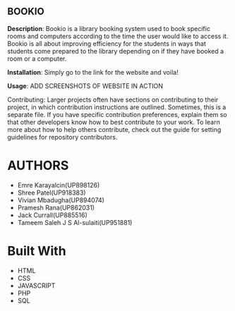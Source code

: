 ## BOOKIO
<b>Description</b>: Bookio is a library booking system used to book specific rooms and computers according to the time the user would like to access it. Bookio is all about improving efficiency for the students in ways that students come prepared to the library depending on if they have booked a room or a computer.

<b>Installation</b>: Simply go to the link for the website and voila!

<b>Usage</b>: ADD SCREENSHOTS OF WEBSITE IN ACTION



</b>Contributing</b>: Larger projects often have sections on contributing to their project, in which contribution instructions are outlined. Sometimes, this is a separate file. If you have specific contribution preferences, explain them so that other developers know how to best contribute to your work. To learn more about how to help others contribute, check out the guide for setting guidelines for repository contributors.

# AUTHORS
- Emre Karayalcin(UP898126) 
- Shree Patel(UP918383) 
- Vivian Mbadugha(UP894074) 
- Pramesh Rana(UP862031) 
- Jack Currall(UP885516) 
- Tameem Saleh J S Al-sulaiti(UP951881)

# Built With
- HTML
- CSS
- JAVASCRIPT
- PHP
- SQL
